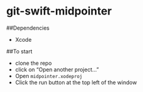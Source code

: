 # git-swift-midpointer

##Dependencies
* Xcode

##To start
* clone the repo
* click on “Open another project…”
* Open `midpointer.xodeproj`
* Click the run button at the top left of the window
